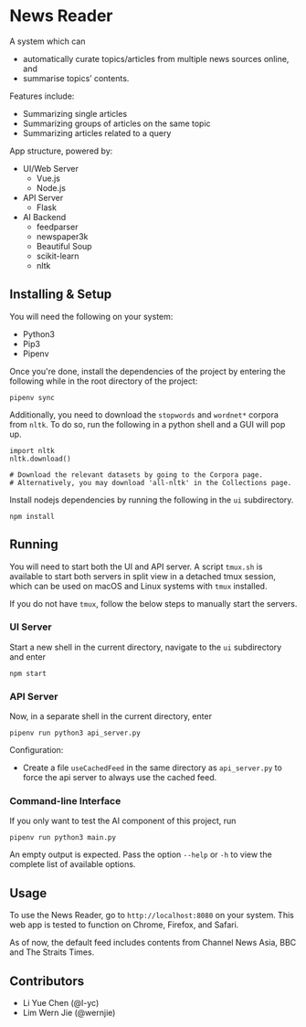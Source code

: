# News Reader

A system which can
* automatically curate topics/articles from multiple news sources online, and
* summarise topics’ contents.

Features include:
* Summarizing single articles
* Summarizing groups of articles on the same topic
* Summarizing articles related to a query

App structure, powered by:
* UI/Web Server
    + Vue.js
    + Node.js
* API Server
    + Flask
* AI Backend
    + feedparser
    + newspaper3k
    + Beautiful Soup
    + scikit-learn
    + nltk

## Installing & Setup
You will need the following on your system:

* Python3
* Pip3
* Pipenv

Once you're done, install the dependencies of the project by entering the following while in the root directory of the project:
```
pipenv sync
```

Additionally, you need to download the `stopwords` and `wordnet*` corpora from `nltk`.
To do so, run the following in a python shell and a GUI will pop up. 
```
import nltk
nltk.download()

# Download the relevant datasets by going to the Corpora page.
# Alternatively, you may download 'all-nltk' in the Collections page.
```

Install nodejs dependencies by running the following in the `ui` subdirectory.
```
npm install
```

## Running

You will need to start both the UI and API server. A script `tmux.sh` is available to start both servers in split view in a detached tmux session, which can be used on macOS and Linux systems with `tmux` installed.

If you do not have `tmux`, follow the below steps to manually start the servers.

### UI Server
Start a new shell in the current directory, navigate to the `ui` subdirectory and enter
```
npm start
```

### API Server
Now, in a separate shell in the current directory, enter
```
pipenv run python3 api_server.py
```
Configuration:
- Create a file `useCachedFeed` in the same directory as `api_server.py` to force the api server to always use the cached feed.

### Command-line Interface
If you only want to test the AI component of this project, run
```
pipenv run python3 main.py
```
An empty output is expected. Pass the option `--help` or `-h` to view the complete list of available options.

## Usage

To use the News Reader, go to `http://localhost:8080` on your system. This web app is tested to function on Chrome, Firefox, and Safari.

As of now, the default feed includes contents from Channel News Asia, BBC and The Straits Times.

## Contributors
- Li Yue Chen (@l-yc)
- Lim Wern Jie (@wernjie)
